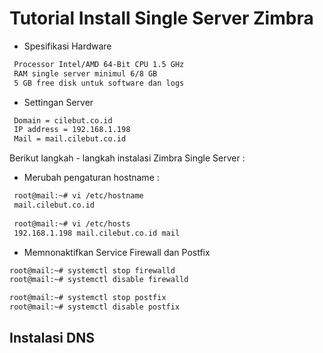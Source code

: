 # Tutorial Install Single Server Zimbra

* Spesifikasi Hardware
```bash
 Processor Intel/AMD 64-Bit CPU 1.5 GHz
 RAM single server minimul 6/8 GB
 5 GB free disk untuk software dan logs
```

* Settingan Server
```bash
 Domain = cilebut.co.id
 IP address = 192.168.1.198
 Mail = mail.cilebut.co.id
```

Berikut langkah - langkah instalasi Zimbra Single Server :

* Merubah pengaturan hostname :
```bash
 root@mail:~# vi /etc/hostname  
 mail.cilebut.co.id
 
 root@mail:~# vi /etc/hosts  
 192.168.1.198 mail.cilebut.co.id mail
```

* Memnonaktifkan Service Firewall dan Postfix

```bash
root@mail:~# systemctl stop firewalld
root@mail:~# systemctl disable firewalld

root@mail:~# systemctl stop postfix
root@mail:~# systemctl disable postfix
```

## Instalasi DNS 

```bash




